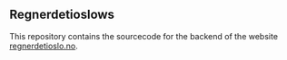 ## Regnerdetioslows

This repository contains the sourcecode for the backend of the website [regnerdetioslo.no](http://regnerdetioslo.no).
